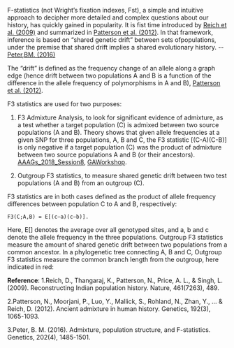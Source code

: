 F-statistics (not Wright’s fixation indexes, Fst), a simple and intuitive approach to decipher more detailed and complex questions about our history, has quickly gained in popularity. It is fist time introduced by [Reich et al. (2009)](https://www.nature.com/articles/nature08365) and summarized in [Patterson et al. (2012)](https://www.genetics.org/content/192/3/1065). In that framework, inference is based on “shared genetic drift” between sets ofpopulations, under the premise that shared drift implies a
shared evolutionary history. -- [Peter,BM. (2016)](https://www.genetics.org/content/202/4/1485.abstract)


The “drift” is defined as the frequency change of an allele along a graph edge (hence drift between two populations A and B is a function of the difference in the allele frequency of polymorphisms in A and B), [Patterson et al. (2012)](https://www.genetics.org/content/192/3/1065).


F3 statistics are used for two purposes:

1. F3 Admixture Analysis, to look for significant evidence of admixture, as a test whether a target population (C) is admixed between two source populations (A and B). Theory shows that given allele frequencies at a given SNP for three populations, A, B and C, the F3 statistic [(C-A)(C-B)] is only negative if a target population (C) was the product of admixture between two source populations A and B (or their ancestors). [AAAGs_2018_Session8](https://github.com/Sagui-omics/AAAGs_2018/tree/master/Session8_Admixture_Introgression), [GAWorkshop](https://gaworkshop.readthedocs.io/en/latest/contents/06_f3/f3.html).

2. Outgroup F3 statistics, to measure shared genetic drift between two test populations (A and B) from an outgroup (C).


F3 statistics are in both cases defined as the product of allele frequency differences between population C to A and B, respectively:

```F3(C;A,B) = E[(c−a)(c−b)].```

Here, E[] denotes the average over all genotyped sites, and a, b and c denote the allele frequency in the three populations. Outgroup F3 statistics measure the amount of shared genetic drift between two populations from a common ancestor. In a phylogenetic tree connecting A, B and C, Outgroup F3 statistics measure the common branch length from the outgroup, here indicated in red:


**Reference**:
1.Reich, D., Thangaraj, K., Patterson, N., Price, A. L., & Singh, L. (2009). Reconstructing Indian population history. Nature, 461(7263), 489.

2.Patterson, N., Moorjani, P., Luo, Y., Mallick, S., Rohland, N., Zhan, Y., ... & Reich, D. (2012). Ancient admixture in human history. Genetics, 192(3), 1065-1093.

3.Peter, B. M. (2016). Admixture, population structure, and F-statistics. Genetics, 202(4), 1485-1501.
